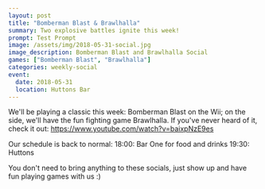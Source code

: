 ```yaml
---
layout: post
title: "Bomberman Blast & Brawlhalla"
summary: Two explosive battles ignite this week!
prompt: Test Prompt
image: /assets/img/2018-05-31-social.jpg
image_description: Bomberman Blast and Brawlhalla Social
games: ["Bomberman Blast", "Brawlhalla"]
categories: weekly-social
event:
  date: 2018-05-31
  location: Huttons Bar
---
```


We'll be playing a classic this week: Bomberman Blast on the Wii; on the side, we'll have the fun fighting game Brawlhalla. If you've never heard of it, check it out: https://www.youtube.com/watch?v=baixpNzE9es

Our schedule is back to normal:
18:00: Bar One for food and drinks
19:30: Huttons

You don't need to bring anything to these socials, just show up and have fun playing games with us :)
